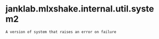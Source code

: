 # janklab.mlxshake.internal.util.system2

```text
A version of system that raises an error on failure


```

